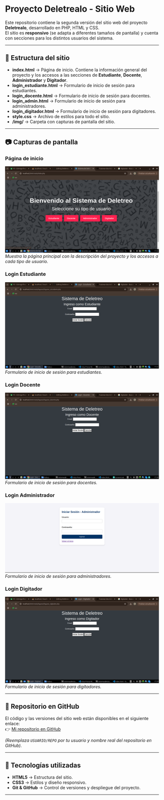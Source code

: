 # Proyecto Deletrealo - Sitio Web

Este repositorio contiene la segunda versión del sitio web del proyecto **Deletrealo**, desarrollado en PHP, HTML y CSS.  
El sitio es **responsivo** (se adapta a diferentes tamaños de pantalla) y cuenta con secciones para los distintos usuarios del sistema.

---

## 📌 Estructura del sitio

- **index.html** → Página de inicio. Contiene la información general del proyecto y los accesos a las secciones de **Estudiante**, **Docente**, **Administrador** y **Digitador**.  
- **login_estudiante.html** → Formulario de inicio de sesión para estudiantes.  
- **login_docente.html** → Formulario de inicio de sesión para docentes.  
- **login_admin.html** → Formulario de inicio de sesión para administradores.  
- **login_digitador.html** → Formulario de inicio de sesión para digitadores.  
- **style.css** → Archivo de estilos para todo el sitio.  
- **/img/** → Carpeta con capturas de pantalla del sitio.

---

## 📷 Capturas de pantalla

### Página de inicio
![Inicio](img/inicio.png)  
*Muestra la página principal con la descripción del proyecto y los accesos a cada tipo de usuario.*

### Login Estudiante
![Login Estudiante](img/estudiante.png)  
*Formulario de inicio de sesión para estudiantes.*

### Login Docente
![Login Docente](img/docente.png)  
*Formulario de inicio de sesión para docentes.*

### Login Administrador
![Login Administrador](img/admin.png)  
*Formulario de inicio de sesión para administradores.*

### Login Digitador
![Login Digitador](img/digitador.png)  
*Formulario de inicio de sesión para digitadores.*

---

## 📂 Repositorio en GitHub

El código y las versiones del sitio web están disponibles en el siguiente enlace:  
👉 [Mi repositorio en GitHub](https://github.com/Daniel-Abril68/Deletrealo.git)  

*(Reemplaza `USUARIO/REPO` por tu usuario y nombre real del repositorio en GitHub).*

---

## 🚀 Tecnologías utilizadas

- **HTML5** → Estructura del sitio.  
- **CSS3** → Estilos y diseño responsivo.  
- **Git & GitHub** → Control de versiones y despliegue del proyecto.

---